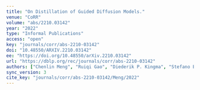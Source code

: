 ```yaml
---
title: "On Distillation of Guided Diffusion Models."
venue: "CoRR"
volume: "abs/2210.03142"
year: "2022"
type: "Informal Publications"
access: "open"
key: "journals/corr/abs-2210-03142"
doi: "10.48550/ARXIV.2210.03142"
ee: "https://doi.org/10.48550/arXiv.2210.03142"
url: "https://dblp.org/rec/journals/corr/abs-2210-03142"
authors: ["Chenlin Meng", "Ruiqi Gao", "Diederik P. Kingma", "Stefano Ermon", "Jonathan Ho", "Tim Salimans"]
sync_version: 3
cite_key: "journals/corr/abs-2210-03142/Meng/2022"
---
```

